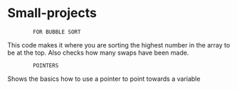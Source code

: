 # Small-projects

            FOR BUBBLE SORT
This code makes it where you are sorting the highest number in the array to be at the top.
Also checks how many swaps have been made.


            POINTERS
Shows the basics how to use a pointer to point towards a variable

